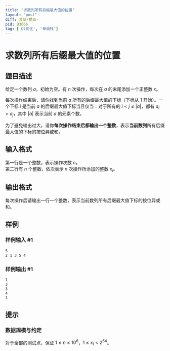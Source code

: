 ```yaml
---
title: "求数列所有后缀最大值的位置"
layout: "post"
diff: 普及/提高-
pid: B3666
tag: ['O2优化', '单调栈']
---
```

# 求数列所有后缀最大值的位置
## 题目描述

给定一个数列 $a$，初始为空。有 $n$ 次操作，每次在 $a$ 的末尾添加一个正整数 $x$。

每次操作结束后，请你找到当前 $a$ 所有的后缀最大值的下标（下标从 1 开始）。一个下标 $i$ 是当前 $a$ 的后缀最大值下标当且仅当：对于所有的 $i < j \leq |a|$，都有 $a_i > a_j$，其中 $|a|$ 表示当前 $a$ 的元素个数。

为了避免输出过大，请你**每次操作结束后都输出一个整数**，表示**当前数列**所有后缀最大值的下标的按位异或和。
## 输入格式

第一行是一个整数，表示操作次数 $n$。  
第二行有 $n$ 个整数，依次表示 $n$ 次操作所添加的整数 $x_i$。
## 输出格式

每次操作后请输出一行一个整数，表示当前数列所有后缀最大值下标的按位异或和。
## 样例

### 样例输入 #1
```
5
2 1 3 5 4
```
### 样例输出 #1
```
1
3
3
4
1
```
## 提示

### 数据规模与约定

对于全部的测试点，保证 $1 \leq n \leq 10^6$，$1 \leq x_i \lt 2^{64}$。
